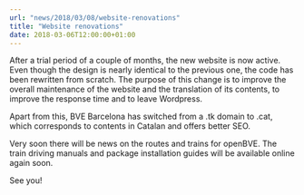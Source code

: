 ```yaml
---
url: "news/2018/03/08/website-renovations"
title: "Website renovations"
date: 2018-03-06T12:00:00+01:00
---
```

After a trial period of a couple of months, the new website is now active. Even though the design is nearly identical to the previous one, the code has been rewritten from scratch. The purpose of this change is to improve the overall maintenance of the website and the translation of its contents, to improve the response time and to leave Wordpress.

Apart from this, BVE Barcelona has switched from a .tk domain to .cat, which corresponds to contents in Catalan and offers better SEO.

Very soon there will be news on the routes and trains for openBVE. The train driving manuals and package installation guides will be available online again soon.

See you!
